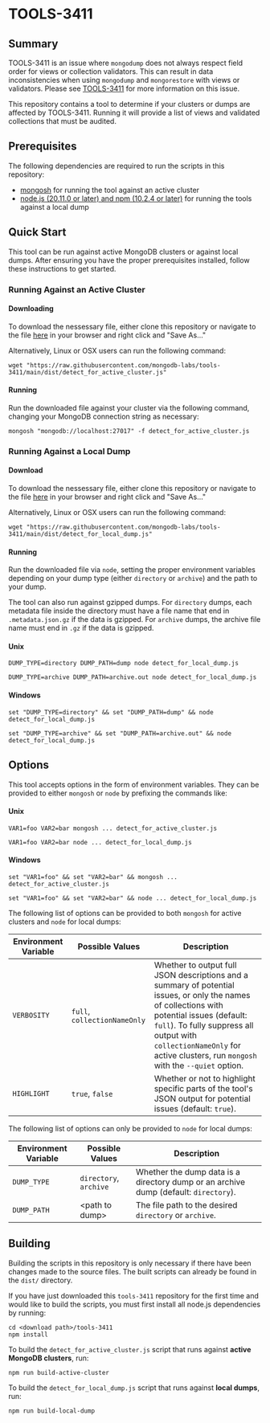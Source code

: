# TOOLS-3411

## Summary

TOOLS-3411 is an issue where `mongodump` does not always respect field order for views or
collection validators. This can result in data inconsistencies when using `mongodump`
and `mongorestore` with views or validators. Please see [TOOLS-3411](https://jira.mongodb.org/browse/TOOLS-3411)
for more information on this issue.

This repository contains a tool to determine if your clusters or dumps are affected by TOOLS-3411.
Running it will provide a list of views and validated collections that must be audited.

## Prerequisites

The following dependencies are required to run the scripts in this repository:

- [mongosh](https://www.mongodb.com/docs/mongodb-shell/install/) for running the tool against an
  active cluster
- [node.js (20.11.0 or later) and npm (10.2.4 or later)](https://nodejs.org/en/download) for running
  the tools against a local dump


## Quick Start

This tool can be run against active MongoDB clusters or against local dumps. After ensuring you have the proper prerequisites installed, follow these instructions to get started.

### Running Against an Active Cluster

#### Downloading

To download the nessessary file, either clone this repository or navigate to the file [here](https://raw.githubusercontent.com/mongodb-labs/tools-3411/main/dist/detect_for_active_cluster.js) in your browser and right click and "Save As..."

Alternatively, Linux or OSX users can run the following command:
```
wget "https://raw.githubusercontent.com/mongodb-labs/tools-3411/main/dist/detect_for_active_cluster.js"
```

#### Running

Run the downloaded file against your cluster via the following command, changing your MongoDB connection string as necessary:
```
mongosh "mongodb://localhost:27017" -f detect_for_active_cluster.js
```

### Running Against a Local Dump

#### Download

To download the nessessary file, either clone this repository or navigate to the file [here](https://raw.githubusercontent.com/mongodb-labs/tools-3411/main/dist/detect_for_local_dump.js) in your browser and right click and "Save As..."

Alternatively, Linux or OSX users can run the following command:
```
wget "https://raw.githubusercontent.com/mongodb-labs/tools-3411/main/dist/detect_for_local_dump.js"
```

#### Running

Run the downloaded file via `node`, setting the proper environment variables depending on your dump type (either `directory` or `archive`) and the path to your dump. 

The tool can also run against gzipped dumps. For `directory` dumps, each metadata file inside the directory must
have a file name that end in `.metadata.json.gz` if the data is gzipped. For `archive` dumps, the archive file
name must end in `.gz` if the data is gzipped.

#### Unix

```
DUMP_TYPE=directory DUMP_PATH=dump node detect_for_local_dump.js

DUMP_TYPE=archive DUMP_PATH=archive.out node detect_for_local_dump.js
```

#### Windows

```
set "DUMP_TYPE=directory" && set "DUMP_PATH=dump" && node detect_for_local_dump.js

set "DUMP_TYPE=archive" && set "DUMP_PATH=archive.out" && node detect_for_local_dump.js
```

## Options

This tool accepts options in the form of environment variables. They can be provided to either
`mongosh` or `node` by prefixing the commands like:

#### Unix

```
VAR1=foo VAR2=bar mongosh ... detect_for_active_cluster.js

VAR1=foo VAR2=bar node ... detect_for_local_dump.js
```

#### Windows

```
set "VAR1=foo" && set "VAR2=bar" && mongosh ... detect_for_active_cluster.js

set "VAR1=foo" && set "VAR2=bar" && node ... detect_for_local_dump.js
```

The following list of options can be provided to both `mongosh` for active clusters and `node` for
local dumps:

| Environment Variable | Possible Values              | Description                                                                                                                                                                                                                                                                |
| -------------------- | ---------------------------- | -------------------------------------------------------------------------------------------------------------------------------------------------------------------------------------------------------------------------------------------------------------------------- |
| `VERBOSITY`          | `full`, `collectionNameOnly` | Whether to output full JSON descriptions and a summary of potential issues, or only the names of collections with potential issues (default: `full`). To fully suppress all output with `collectionNameOnly` for active clusters, run `mongosh` with the `--quiet` option. |
| `HIGHLIGHT`          | `true`, `false`              | Whether or not to highlight specific parts of the tool's JSON output for potential issues (default: `true`).                                                                                                                                                               |

The following list of options can only be provided to `node` for local dumps:

| Environment Variable | Possible Values        | Description                                                                          |
| -------------------- | ---------------------- | ------------------------------------------------------------------------------------ |
| `DUMP_TYPE`          | `directory`, `archive` | Whether the dump data is a directory dump or an archive dump (default: `directory`). |
| `DUMP_PATH`          | \<path to dump\>       | The file path to the desired `directory` or `archive`.                               |

## Building

Building the scripts in this repository is only necessary if there have been changes made to the
source files. The built scripts can already be found in the `dist/` directory.

If you have just downloaded this `tools-3411` repository for the first time and would like to build
the scripts, you must first install all node.js dependencies by running:

```
cd <download path>/tools-3411
npm install
```

To build the `detect_for_active_cluster.js` script that runs against **active MongoDB clusters**, run:

```
npm run build-active-cluster
```

To build the `detect_for_local_dump.js` script that runs against **local dumps**, run:

```
npm run build-local-dump
```